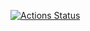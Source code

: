 [![Actions Status](https://github.com/Foppp/test-jest-2/workflows/CI/badge.svg)](https://github.com/Foppp/test-jest-2/actions)
